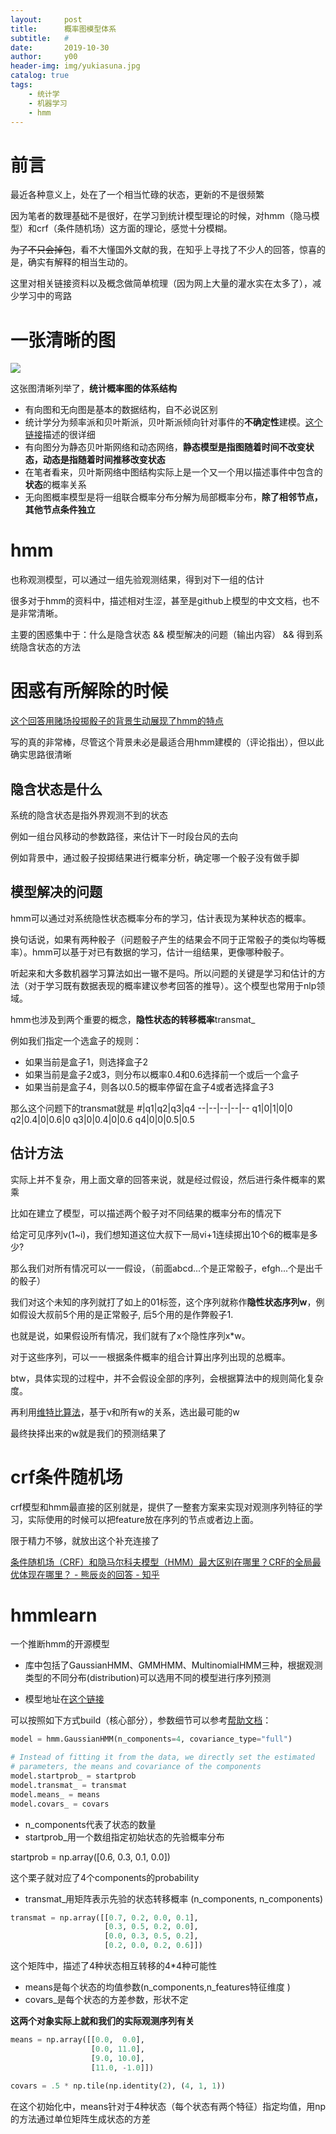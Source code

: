 ```yaml
---
layout:     post
title:      概率图模型体系
subtitle:   #
date:       2019-10-30
author:     y00
header-img: img/yukiasuna.jpg
catalog: true
tags:
    - 统计学
    - 机器学习
    - hmm
---
```


# 前言

最近各种意义上，处在了一个相当忙碌的状态，更新的不是很频繁

因为笔者的数理基础不是很好，在学习到统计模型理论的时候，对hmm（隐马模型）和crf（条件随机场）这方面的理论，感觉十分模糊。

~~为了不只会掉包~~，看不大懂国外文献的我，在知乎上寻找了不少人的回答，惊喜的是，确实有解释的相当生动的。

这里对相关链接资料以及概念做简单梳理（因为网上大量的灌水实在太多了），减少学习中的弯路

# 一张清晰的图

<img src="https://pic3.zhimg.com/v2-714c1843f78b6aecdb0c57cdd08e1c6a_r.jpg"/>

这张图清晰列举了，**统计概率图的体系结构**

* 有向图和无向图是基本的数据结构，自不必说区别
* 统计学分为频率派和贝叶斯派，贝叶斯派倾向针对事件的**不确定性**建模。[这个链接](https://www.zhihu.com/question/20587681/answer/41436978)描述的很详细
* 有向图分为静态贝叶斯网络和动态网络，**静态模型是指图随着时间不改变状态，动态是指随着时间推移改变状态**
* 在笔者看来，贝叶斯网络中图结构实际上是一个又一个用以描述事件中包含的**状态**的概率关系
* 无向图概率模型是将一组联合概率分布分解为局部概率分布，**除了相邻节点，其他节点条件独立**

# hmm

也称观测模型，可以通过一组先验观测结果，得到对下一组的估计

很多对于hmm的资料中，描述相对生涩，甚至是github上模型的中文文档，也不是非常清晰。

主要的困惑集中于：什么是隐含状态 && 模型解决的问题（输出内容） && 得到系统隐含状态的方法

# 困惑有所解除的时候

[这个回答用赌场投掷骰子的背景生动展现了hmm的特点](https://www.zhihu.com/question/20962240/answer/33561657)

写的真的非常棒，尽管这个背景未必是最适合用hmm建模的（评论指出），但以此确实思路很清晰

## 隐含状态是什么

系统的隐含状态是指外界观测不到的状态

例如一组台风移动的参数路径，来估计下一时段台风的去向

例如背景中，通过骰子投掷结果进行概率分析，确定哪一个骰子没有做手脚

## 模型解决的问题

hmm可以通过对系统隐性状态概率分布的学习，估计表现为某种状态的概率。

换句话说，如果有两种骰子（问题骰子产生的结果会不同于正常骰子的类似均等概率）。hmm可以基于对已有数据的学习，估计一组结果，更像哪种骰子。

听起来和大多数机器学习算法如出一辙不是吗。所以问题的关键是学习和估计的方法（对于学习既有数据表现的概率建议参考回答的推导）。这个模型也常用于nlp领域。

hmm也涉及到两个重要的概念，**隐性状态的转移概率**transmat_

例如我们指定一个选盒子的规则：

* 如果当前是盒子1，则选择盒子2
* 如果当前是盒子2或3，则分布以概率0.4和0.6选择前一个或后一个盒子
* 如果当前是盒子4，则各以0.5的概率停留在盒子4或者选择盒子3

那么这个问题下的transmat就是
#|q1|q2|q3|q4
--|--|--|--|--
q1|0|1|0|0
q2|0.4|0|0.6|0
q3|0|0.4|0|0.6
q4|0|0|0.5|0.5

## 估计方法

实际上并不复杂，用上面文章的回答来说，就是经过假设，然后进行条件概率的累乘

比如在建立了模型，可以描述两个骰子对不同结果的概率分布的情况下

给定可见序列v(1~i)，我们想知道这位大叔下一局vi+1连续掷出10个6的概率是多少?

那么我们对所有情况可以一一假设，（前面abcd...个是正常骰子，efgh...个是出千的骰子）

我们对这个未知的序列就打了如上的01标签，这个序列就称作**隐性状态序列w**，例如假设大叔前5个用的是正常骰子, 后5个用的是作弊骰子1.

也就是说，如果假设所有情况，我们就有了x个隐性序列x*w。

对于这些序列，可以一一根据条件概率的组合计算出序列出现的总概率。

btw，具体实现的过程中，并不会假设全部的序列，会根据算法中的规则简化复杂度。

再利用[维特比算法](https://zh.wikipedia.org/wiki/%E7%BB%B4%E7%89%B9%E6%AF%94%E7%AE%97%E6%B3%95)，基于v和所有w的关系，选出最可能的w

最终抉择出来的w就是我们的预测结果了

# crf条件随机场

crf模型和hmm最直接的区别就是，提供了一整套方案来实现对观测序列特征的学习，实际使用的时候可以把feature放在序列的节点或者边上面。

限于精力不够，就放出这个补充连接了

[条件随机场（CRF）和隐马尔科夫模型（HMM）最大区别在哪里？CRF的全局最优体现在哪里？ - 熊辰炎的回答 - 知乎](https://www.zhihu.com/question/53458773/answer/330396666)

# hmmlearn

一个推断hmm的开源模型

* 库中包括了GaussianHMM、GMMHMM、MultinomialHMM三种，根据观测类型的不同分布(distribution)可以选用不同的模型进行序列预测

* 模型地址在[这个链接](https://github.com/hmmlearn/hmmlearn/tree/master/examples)

可以按照如下方式build（核心部分），参数细节可以参考[帮助文档](http://www.huaxiaozhuan.com/%E5%B7%A5%E5%85%B7/scikit-learn/chapters/7.HMM.html)：

```python
model = hmm.GaussianHMM(n_components=4, covariance_type="full")

# Instead of fitting it from the data, we directly set the estimated
# parameters, the means and covariance of the components
model.startprob_ = startprob
model.transmat_ = transmat
model.means_ = means
model.covars_ = covars
```

* n_components代表了状态的数量
* startprob_用一个数组指定初始状态的先验概率分布

startprob = np.array([0.6, 0.3, 0.1, 0.0])

这个栗子就对应了4个components的probability

* transmat_用矩阵表示先验的状态转移概率 (n_components, n_components)
```python
transmat = np.array([[0.7, 0.2, 0.0, 0.1],
                     [0.3, 0.5, 0.2, 0.0],
                     [0.0, 0.3, 0.5, 0.2],
                     [0.2, 0.0, 0.2, 0.6]])
```
这个矩阵中，描述了4种状态相互转移的4*4种可能性

* means是每个状态的均值参数(n_components,n_features特征维度 )
* covars_是每个状态的方差参数，形状不定

**这两个对象实际上就和我们的实际观测序列有关**

```python
means = np.array([[0.0,  0.0],
                  [0.0, 11.0],
                  [9.0, 10.0],
                  [11.0, -1.0]])
                  
covars = .5 * np.tile(np.identity(2), (4, 1, 1))                  
```

在这个初始化中，means针对于4种状态（每个状态有两个特征）指定均值，用np的方法通过单位矩阵生成状态的方差

